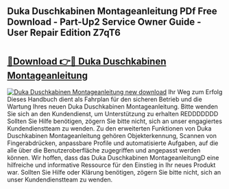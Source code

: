 ## Duka Duschkabinen Montageanleitung PDf Free Download - Part-Up2 Service Owner Guide - User Repair Edition Z7qT6

# <h2><a href="http://df7y8q.blite.top/?on=Duka+Duschkabinen+Montageanleitung">🔗Download 👉🔴 Duka Duschkabinen Montageanleitung</a></h2>

[![Duka Duschkabinen Montageanleitung new download](https://i.imgur.com/lujVjoI.png)](http://df7y8q.blite.top/?on=Duka+Duschkabinen+Montageanleitung)
Ihr Weg zum Erfolg Dieses Handbuch dient als Fahrplan für den sicheren Betrieb und die Wartung Ihres neuen Duka Duschkabinen Montageanleitung. Bitte wenden Sie sich an den Kundendienst, um Unterstützung zu erhalten REDDDDDDD Sollten Sie Hilfe benötigen, zögern Sie bitte nicht, sich an unser engagiertes Kundendienstteam zu wenden. Zu den erweiterten Funktionen von Duka Duschkabinen Montageanleitung gehören Objekterkennung, Scannen von Fingerabdrücken, anpassbare Profile und automatisierte Aufgaben, auf die alle über die Benutzeroberfläche zugegriffen und angepasst werden können. Wir hoffen, dass das Duka Duschkabinen MontageanleitungD eine hilfreiche und informative Ressource für den Einstieg in Ihr neues Produkt war. Sollten Sie Hilfe oder Klärung benötigen, zögern Sie bitte nicht, sich an unser Kundendienstteam zu wenden.

